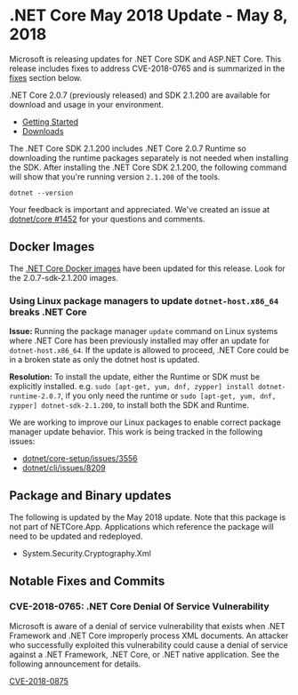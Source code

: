 # .NET Core May 2018 Update - May 8, 2018

Microsoft is releasing updates for .NET Core SDK and ASP.NET Core. This release includes fixes to address CVE-2018-0765 and is summarized in the [fixes](#notable-fixes-and-commits) section below.

.NET Core 2.0.7 (previously released) and SDK 2.1.200 are available for download and usage in your environment.

* [Getting Started](https://dotnet.microsoft.com/download)
* [Downloads](https://github.com/dotnet/core/blob/master/release-notes/download-archives/2.1.200-sdk-download.md)

The .NET Core SDK 2.1.200 includes .NET Core 2.0.7 Runtime so downloading the runtime packages separately is not needed when installing the SDK. After installing the .NET Core SDK 2.1.200, the following command will show that you're running version `2.1.200` of the tools.

`dotnet --version`

Your feedback is important and appreciated. We've created an issue at [dotnet/core #1452](https://github.com/dotnet/core/issues/1452) for your questions and comments.

## Docker Images

The [.NET Core Docker images](https://hub.docker.com/r/microsoft/dotnet/) have been updated for this release. Look for the 2.0.7-sdk-2.1.200 images.

### Using Linux package managers to update `dotnet-host.x86_64` breaks .NET Core

**Issue:** Running the package manager `update` command on Linux systems where .NET Core has been previously installed may offer an update for `dotnet-host.x86_64`. If the update is allowed to proceed, .NET Core could be in a broken state as only the dotnet host is updated.

**Resolution:** To install the update, either the Runtime or SDK must be explicitly installed. e.g. `sudo [apt-get, yum, dnf, zypper] install dotnet-runtime-2.0.7`, if you only need the runtime or `sudo [apt-get, yum, dnf, zypper] dotnet-sdk-2.1.200`, to install both the SDK and Runtime.

We are working to improve our Linux packages to enable correct package manager update behavior. This work is being tracked in the following issues:

* [dotnet/core-setup/issues/3556](https://github.com/dotnet/core-setup/issues/3556)
* [dotnet/cli/issues/8209](https://github.com/dotnet/cli/issues/8209)

## Package and Binary updates

The following is updated by the May 2018 update. Note that this package is not part of NETCore.App. Applications which reference the package will need to be updated and redeployed.

* System.Security.Cryptography.Xml

## Notable Fixes and Commits

### CVE-2018-0765: .NET Core Denial Of Service Vulnerability

Microsoft is aware of a denial of service vulnerability that exists when .NET Framework and .NET Core improperly process XML documents. An attacker who successfully exploited this vulnerability could cause a denial of service against a .NET Framework, .NET Core, or .NET native application. See the following announcement for details.

[CVE-2018-0875](https://github.com/dotnet/announcements/issues/67)
